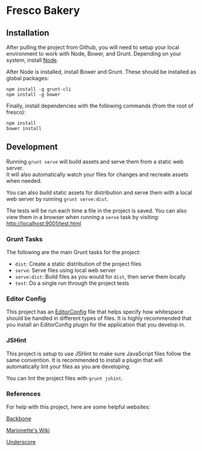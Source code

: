 # Fresco Bakery

## Installation

After pulling the project from Github, you will need to setup your local
environment to work with Node, Bower, and Grunt. Depending on your system,
install [Node](http://nodejs.org/).

After Node is installed, install Bower and Grunt. These should be installed
as global packages:

    npm install -g grunt-cli
    npm install -g bower

Finally, install dependencies with the following commands (from the root of fresco):

    npm install
    bower install

## Development

Running `grunt serve` will build assets and serve them from a static web server.  
It will also automatically watch your files for changes and recreate assets when needed.

You can also build static assets for distribution and serve them with a local
web server by running `grunt serve:dist`. 

The tests will be run each time a file in the project is saved. You can also view
them in a browser when running a `serve` task by visiting:
[http://localhost:9001/test.html](http://localhost:9001/test.html)


### Grunt Tasks

The following are the main Grunt tasks for the project:

* `dist`: Create a static distribution of the project files
* `serve`: Serve files using local web server
* `serve:dist`: Build files as you would for `dist`, then serve them locally
* `test`: Do a single run through the project tests


### Editor Config

This project has an [EditorConfig](http://editorconfig.org/) file that helps
specify how whitespace should be handled in different types of files. It is
highly recommended that you install an EditorConfig plugin for the application
that you develop in.


### JSHint

This project is setup to use JSHint to make sure JavaScript files follow the
same convention. It is recommended to install a plugin that will automatically
lint your files as you are developing.

You can lint the project files with `grunt jshint`.


### References

For help with this project, here are some helpful websites:

[Backbone](http://backbonejs.org/)

[Marionette's Wiki](https://github.com/marionettejs/backbone.marionette/wiki)

[Underscore](http://underscorejs.org/)
